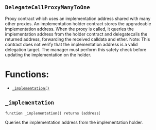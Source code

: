 ## `DelegateCallProxyManyToOne`

Proxy contract which uses an implementation address shared with many
other proxies.
An implementation holder contract stores the upgradeable implementation address.
When the proxy is called, it queries the implementation address from the holder
contract and delegatecalls the returned address, forwarding the received calldata
and ether.
Note: This contract does not verify that the implementation
address is a valid delegation target. The manager must perform
this safety check before updating the implementation on the holder.

# Functions:
- [`_implementation()`](#DelegateCallProxyManyToOne-_implementation--)

## <a id='DelegateCallProxyManyToOne-_implementation--'></a> `_implementation`

```
function _implementation() returns (address)
```



Queries the implementation address from the implementation holder.


